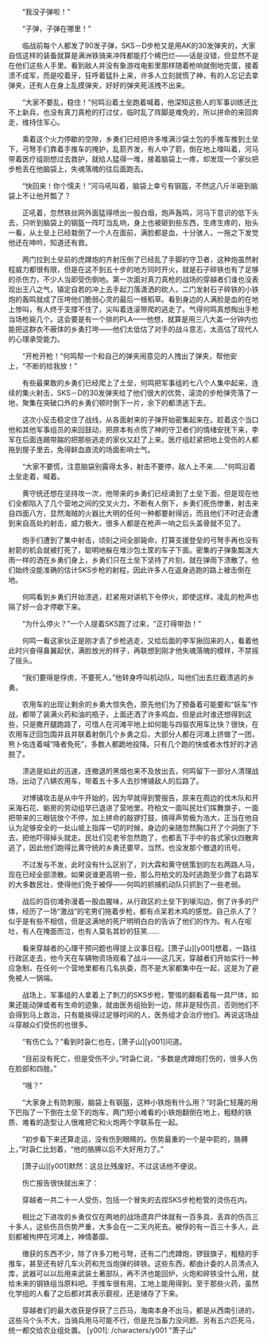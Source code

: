 　　“我没子弹啦！”

　　“子弹，子弹在哪里！”

　　临战前每个人都发了90发子弹，SKS－D步枪又是用AK的30发弹夹的，大家自信这样的装备就算是满洲铁骑来冲阵都能打个稀巴烂——话是没错，但显然不是在他们这些人手里。看到敌人并没有象游戏电影里那样随着枪响就倒地完蛋，接着溃不成军，而是咬着牙，狂呼着猛扑上来，许多人立刻就慌了神，有的人忘记去拿弹夹，还有人在身上乱摸弹夹，好好的弹夹死活拽不出来。

　　“大家不要乱，稳住！”何鸣沿着土垒跑着喊着，他深知这些人的军事训练还比不上新兵，也没有真刀真枪的打过仗，临时乱了阵脚是难免的，所以拼命的来回奔走，维持住军心。

　　乘着这个火力停歇的空隙，乡勇们已经把许多堆满沙袋土包的手推车推到土垒下，弓弩手们靠着手推车的掩护，乱箭齐发，有人中了箭，倒在地上嚎叫着，河马带着医疗组刚想过去救护，就给人猛得一堆，接着脑袋上一疼，却发现一个家伙把步枪丢在他脑袋上，失魂落魄的往后面跑去。

　　“快回来！你个懦夫！”河马吼叫着，脑袋上幸亏有钢盔，不然这八斤半砸到脑袋上不让他开瓢了？

　　正吼着，忽然铁丝网外面猛得喷出一股白烟，炮声轰鸣，河马下意识的低下头去，只听到脑袋上的钢盔一阵叮当乱响，身上也被砸到些东西，生疼生疼的，抬头一看，从土垒上已经栽倒了一个人在面前，满脸都是血，十分骇人，一拖之下发觉他还在呻吟，知道还有救。

　　两门拉到土垒前的虎蹲炮的齐射压倒了已经乱了手脚的守卫者，这种炮虽然射程威力都很有限，但是在这不到五十步的地方同时开火，就是石子碎铁也有了足够的杀伤力，不少人当即受伤倒地。第一次面对真刀真枪的战场的穿越者们谁也没表现出王八之气，镇定自若的冲上去手起刀落潇洒的砍人，二门发射石子碎铁的小铁炮的轰鸣就成了压垮他们脆弱心灵的最后一根稻草。看到身边的人满脸是血的在地上惨叫，有人终于支撑不住了，尖叫着连滚带爬的逃走了。气得何鸣真想掏出手枪当场枪毙几个。这会要是有一个排的PLA——他想，就算是用三八大盖一分钟内也能把这群衣不蔽体的乡勇打垮——他们太低估了对手的战斗意志，太高估了现代人的心理承受能力。

　　“开枪开枪！”何鸣帮一个和自己的弹夹闹意见的人拽出了弹夹，帮他安上，“不断的给我放！”

　　有些最果敢的乡勇们已经爬上了土垒，何鸣把军事组的七八个人集中起来，连续的集火射击，SKS－D的30发弹夹给了他们很大的优势，滚烫的步枪弹壳落了一地，聚集在突破口外的乡勇们顿时倒下一片，余下的都溃逃下去。

　　这次小反击稳定住了战线，从各面射来的子弹开始密集起来在。趁着这个当口他和其他军事组员的来回鼓动，把原本有点慌了神的守卫者们的情绪安抚下来，李军在后面连踢带踹的把那些逃走的家伙又赶了上来。医疗组赶紧把地上受伤的人都拖到屋子里去，免得鲜血直流的场面影响士气。

　　“大家不要慌，注意脑袋别露得太多，射击不要停，敌人上不来……”何鸣沿着土垒走着，喊着。

　　黄守统还想在坚持攻一次，他带来的乡勇们已经涌到了土垒下面，但是现在他们全都陷入了几个营地之间的交叉火力，不断有人倒下，乡勇们死伤惨重，射击来自四面八方，显然海贼的火器比大明的任何一种都要射得远，而且他们不时还会遭到来自高处的射击，威力极大，很多人都是在枪声一响之后头盖骨就不见了。

　　炮手们遭到了集中射击，顷刻之间全部毙命，打算支援登垒的弓弩手再也没有射箭的机会就被打死了，聪明地躲在堆沙包土筐的车子下面。密集的子弹象瓢泼大雨一样的洒在乡勇们身上，乡勇们只在土垒下坚持了片刻，就在弹雨下溃散了。他们始终没能准确的估计SKS步枪的射程，因此许多人在返身逃跑的路上被击倒在地。

　　何鸣看到乡勇们开始溃逃，赶紧用对讲机下令停火，即使这样，凌乱的枪声也隔了好一会才停歇下来。

　　“为什么停火？”一个人提着SKS跑了过来，“正打得带劲！”

　　何鸣一看这家伙正是刚才丢了步枪逃走，又给后面的李军揪回来的人，看着他此时兴奋得鼻翼起伏，满脸放光的样子，再联想到刚才他失魂落魄的模样，不禁摇了摇头。

　　“我们要得是俘虏，不要死人。”他转身呼叫机动队，叫他们出去拦截溃逃的乡勇。

　　农用车的出现让剩余的乡勇大惊失色，原先他们为了预备着可能要和“妖车”作战，都带了装满火药和油的瓶子，上面还洒了许多鸡血，但是此时谁还想得到这些，只是撒开腿跑路了，可惜人在河滩平地上如何能与四驱农用车比快？很快，在农用车迂回包围并且并联着射倒几个乡勇之后，大部分人都在河滩上挤做了一团，熊卜佑连着喊“降者免死”，多数人都跪地投降。只有几个跑的快或者水性好的才逃脱了。

　　溃逃是如此的迅速，连撤退的黑烟也来不及放出去，何鸣留下一部分人清理战场，出动了八辆农用车，带着五十多人去抄博铺敌人的后路了。

　　对博铺攻击是从中午开始的，因为早就得到警报告，原来在周边的伐木队和开采海石花、蛎房的劳动组早已退进了营地里。符柏文一面叫民壮们挥舞旗子，一面把带来的三眼铳放个不停，加上拼命的敲锣打鼓，搞得声势极为浩大，正当在他自认为足够安全的一处山坡上指挥一切的时候，身边的亲随忽然胸口开了个洞倒了下去，把他吓得掉头就走。民壮们见老爷忽然跑了，也都丢下手中的各式家伙四散奔逃了，因此他们跑得比黄守统的乡勇还要早，当然，也没发那个撤退的讯号。

　　不过发与不发，此时没有什么区别了，刘大霖和黄守统策划的左右两路人马，现在已经全部溃散。如果说谁更高明一些，那么符柏文的及时逃跑至少救了右路军的大多数民壮，使得他们免于被俘——何鸣的抓捕机动队只抓到了一些老弱。

　　战后的百仞滩弥漫着一股血腥味，从行政区的土垒下到壕沟边，倒了许多的尸体，经历了一场“激战”的宅男们拖着步枪，都有点呆若木鸡的感觉。自己杀人了？似乎是有些不相信，但是这满地的死尸明明白白的告诉了他们的作为。有人在呕吐，有人在掩面而泣，也有人莫名其妙的狂笑……

　　看来穿越者的心理干预问题也得提上议事日程。[萧子山][y001]想着，一路往行政区走去，他今天在车辆物资场观看了战斗——这几天，穿越者们开始实行一种应急制，在任何一个营地里都有几名执委，而不是大家都集中在一起，这是为了避免被人一锅端。

　　战场上，军事组的人拿着上了刺刀的SKS步枪，警惕的翻看着每一具尸体，如果还能动弹或者有生命的迹象，就由医务组抬到一边，除非是轻伤员，否则他们不会得到马上救治，只有能挨得过足够时间的人，医务组才会治疗他们。再说这场战斗穿越众们受伤的也很多。

　　“有伤亡么？”看到时袅仁也在，[萧子山][y001]问道。

　　“目前没有死亡，但是受伤不少。”时袅仁说，“多数是虎蹲炮打伤的，很多人伤在脸部和四肢。”

　　“哦？”

　　“大家身上有防刺服，脑袋上有钢盔，这种小铁炮有什么用？”时袅仁轻蔑的用下巴指了一下倒在土垒下的炮车，两门短小难看的小铁炮翻倒在地上，粗糙的铁质、难看的造型让人很难把它和火炮两个字联系在一起。

　　“初步看下来还算走运，没有伤到眼睛的。伤势最重的一个是中箭的，胳膊上，”时袅仁比划着，“他的胳膊以后不大好用力了。”

　　[萧子山][y001]默然：这总比残废好。不过这话他不便说。

　　伤亡报告很快就出来了：

　　穿越者一共二十一人受伤，包括一个冒失的去捏SKS步枪枪管的烫伤在内。

　　相比之下进攻的乡勇仅仅在两地的战场遗弃尸体就有一百多具，丢弃的伤员三十多人，这些伤员伤势严重，大多会在一二天内死去。被俘的有一百三十多人，此刻都被拘押在河滩上，神情萎靡。

　　缴获的东西不少，除了许多刀枪弓弩，还有二门虎蹲炮，锣鼓旗子，粗糙的手推车，甚至还有好几车火药和充当炮弹的碎铁。这些东西，都由计委的人员清点入库，武器可以以后用来武装土著部队，再不济也能回炉，火炮和碎铁没什么用，就给未来的钢铁组当原料吧。手推车很有用，工地上能用得到。至于那些火药，虽然化学组的人看了之后都对其表示藐视，还是储存了下来。

　　穿越者们的最大收获是俘获了三匹马，海南本身不出马，都是从西南引进的，这些马个头不大，当骑兵用马可能不行，但是充当畜力没问题。另有五六匹死马，统一都交给农业组处置。
[y001]: /characters/y001 "萧子山"
